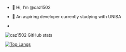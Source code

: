 - 👋 Hi, I’m @caz1502

- 🌱 An aspiring developer currently studying with UNISA
- 








![caz1502 GitHub stats](https://github-readme-stats.vercel.app/api?username=caz1502&show_icons=true&theme=radical)

[![Top Langs](https://github-readme-stats.vercel.app/api/top-langs/?username=caz1502&layout=compact)](https://github.com/caz1502/github-readme-stats)



<!---
caz1502/caz1502 is a ✨ special ✨ repository because its `README.md` (this file) appears on your GitHub profile.
You can click the Preview link to take a look at your changes.
--->
